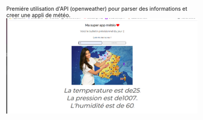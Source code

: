 Premiére utilisation d'API (openweather) pour parser des informations et creer une appli de météo. 
![meteo](meteo.png)


